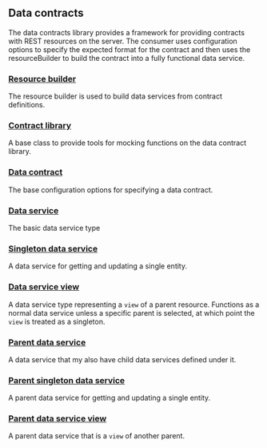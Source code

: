 ## Data contracts
The data contracts library provides a framework for providing contracts with REST resources on the server. The consumer uses configuration options to specify the expected format for the contract and then uses the resourceBuilder to build the contract into a fully functional data service.

### [Resource builder](./baseResourceBuilder/resourceBuilder.md)
The resource builder is used to build data services from contract definitions.

### [Contract library](./baseResourceBuilder/contractLibrary.md)
A base class to provide tools for mocking functions on the data contract library.

### [Data contract](./baseDataService.md)
The base configuration options for specifying a data contract.

### [Data service](./baseDataService/dataService.md)
The basic data service type

### [Singleton data service]()
A data service for getting and updating a single entity.

### [Data service view](./baseDataService/dataServiceView.md)
A data service type representing a `view` of a parent resource. Functions as a normal data service unless a specific parent is selected, at which point the `view` is treated as a singleton.

### [Parent data service]()
A data service that my also have child data services defined under it.

### [Parent singleton data service]()
A parent data service for getting and updating a single entity.

### [Parent data service view]()
A parent data service that is a `view` of another parent.